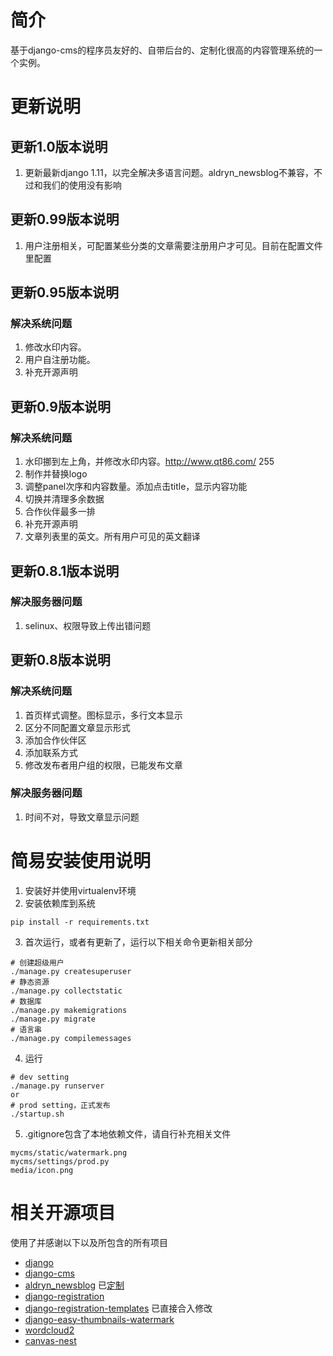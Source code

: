 # 简介
基于django-cms的程序员友好的、自带后台的、定制化很高的内容管理系统的一个实例。

# 更新说明
## 更新1.0版本说明
1. 更新最新django 1.11，以完全解决多语言问题。aldryn_newsblog不兼容，不过和我们的使用没有影响

## 更新0.99版本说明
1. 用户注册相关，可配置某些分类的文章需要注册用户才可见。目前在配置文件里配置

## 更新0.95版本说明
### 解决系统问题
1. 修改水印内容。
2. 用户自注册功能。
3. 补充开源声明

## 更新0.9版本说明
### 解决系统问题
1. 水印挪到左上角，并修改水印内容。http://www.qt86.com/   255
2. 制作并替换logo
3. 调整panel次序和内容数量。添加点击title，显示内容功能
4. 切换并清理多余数据
5. 合作伙伴最多一排
6. 补充开源声明
7. 文章列表里的英文。所有用户可见的英文翻译

## 更新0.8.1版本说明
### 解决服务器问题
1. selinux、权限导致上传出错问题

## 更新0.8版本说明
### 解决系统问题
1. 首页样式调整。图标显示，多行文本显示
2. 区分不同配置文章显示形式
3. 添加合作伙伴区
4. 添加联系方式
5. 修改发布者用户组的权限，已能发布文章

### 解决服务器问题
1. 时间不对，导致文章显示问题

# 简易安装使用说明
1. 安装好并使用virtualenv环境
2. 安装依赖库到系统
```
pip install -r requirements.txt
```
3. 首次运行，或者有更新了，运行以下相关命令更新相关部分
```
# 创建超级用户
./manage.py createsuperuser
# 静态资源
./manage.py collectstatic
# 数据库
./manage.py makemigrations
./manage.py migrate
# 语言串
./manage.py compilemessages
```
4. 运行
```
# dev setting
./manage.py runserver 
or 
# prod setting，正式发布
./startup.sh
```
5. .gitignore包含了本地依赖文件，请自行补充相关文件
```
mycms/static/watermark.png
mycms/settings/prod.py
media/icon.png
```


# 相关开源项目
使用了并感谢以下以及所包含的所有项目
- [django](https://www.djangoproject.com/)
- [django-cms](https://www.django-cms.org/)
- [aldryn_newsblog](https://github.com/aldryn/aldryn-newsblog) 已[定制](https://github.com/rayer4u/aldryn-newsblog)
- [django-registration](https://github.com/ubernostrum/django-registration)
- [django-registration-templates](https://github.com/macdhuibh/django-registration-templates) 已直接合入修改
- [django-easy-thumbnails-watermark]()
- [wordcloud2](http://timdream.org/wordcloud2.js/)
- [canvas-nest](https://github.com/hustcc/canvas-nest.js)
